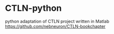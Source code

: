 # CTLN-python
python adaptation of CTLN project written in Matlab https://github.com/nebneuron/CTLN-bookchapter
